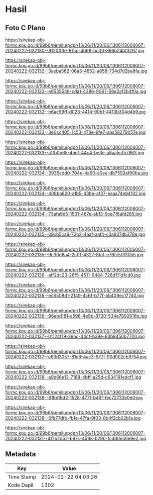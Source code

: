 # Hasil

## Foto C Plano

https://sirekap-obj-formc.kpu.go.id/99b6/pemilu/pdpr/13/06/11/20/06/1306112006007-20240222-032130--9120ff3e-815c-4b98-bc00-366b24bf3297.jpg

https://sirekap-obj-formc.kpu.go.id/99b6/pemilu/pdpr/13/06/11/20/06/1306112006007-20240222-032132--3aeba562-06a3-4852-a858-734d7d2ba8fa.jpg

https://sirekap-obj-formc.kpu.go.id/99b6/pemilu/pdpr/13/06/11/20/06/1306112006007-20240222-032132--e9535546-cda1-4386-9067-56e2af2b4f0a.jpg

https://sirekap-obj-formc.kpu.go.id/99b6/pemilu/pdpr/13/06/11/20/06/1306112006007-20240222-032132--b6ac99ff-d023-4414-90b1-4413b304d4b9.jpg

https://sirekap-obj-formc.kpu.go.id/99b6/pemilu/pdpr/13/06/11/20/06/1306112006007-20240222-032133--3e0cc405-1c53-473e-9fe7-aac58279057e.jpg

https://sirekap-obj-formc.kpu.go.id/99b6/pemilu/pdpr/13/06/11/20/06/1306112006007-20240222-032133--a1fb0b65-45ef-44c4-be3e-a8aa5cf57863.jpg

https://sirekap-obj-formc.kpu.go.id/99b6/pemilu/pdpr/13/06/11/20/06/1306112006007-20240222-032134--3935cdd0-704e-4a60-a0ee-db7592af80ba.jpg

https://sirekap-obj-formc.kpu.go.id/99b6/pemilu/pdpr/13/06/11/20/06/1306112006007-20240222-032134--d08ba820-a1b5-43be-af37-eaaa74e84132.jpg

https://sirekap-obj-formc.kpu.go.id/99b6/pemilu/pdpr/13/06/11/20/06/1306112006007-20240222-032134--73afa9d5-1531-467e-ab13-9ce716afd285.jpg

https://sirekap-obj-formc.kpu.go.id/99b6/pemilu/pdpr/13/06/11/20/06/1306112006007-20240222-032135--69cb5ca9-72b2-4aaf-aaf4-c3a907db378e.jpg

https://sirekap-obj-formc.kpu.go.id/99b6/pemilu/pdpr/13/06/11/20/06/1306112006007-20240222-032135--9c30d6a4-2c01-4327-8fa1-e76fc5f330b5.jpg

https://sirekap-obj-formc.kpu.go.id/99b6/pemilu/pdpr/13/06/11/20/06/1306112006007-20240222-032136--aff2dc23-26f5-4511-9484-726d111d1cd0.jpg

https://sirekap-obj-formc.kpu.go.id/99b6/pemilu/pdpr/13/06/11/20/06/1306112006007-20240222-032136--ec6508d1-2149-4c6f-b77f-bb409ec17740.jpg

https://sirekap-obj-formc.kpu.go.id/99b6/pemilu/pdpr/13/06/11/20/06/1306112006007-20240222-032136--96ebd181-a598-4e9b-8720-534e7892816b.jpg

https://sirekap-obj-formc.kpu.go.id/99b6/pemilu/pdpr/13/06/11/20/06/1306112006007-20240222-032137--01124f19-39ac-44cf-b38e-83b8450b7700.jpg

https://sirekap-obj-formc.kpu.go.id/99b6/pemilu/pdpr/13/06/11/20/06/1306112006007-20240222-032137--e63d3057-81c6-4ac3-977f-90d902cb9754.jpg

https://sirekap-obj-formc.kpu.go.id/99b6/pemilu/pdpr/13/06/11/20/06/1306112006007-20240222-032138--a9b66e13-7188-4bff-a25d-c634191edcf1.jpg

https://sirekap-obj-formc.kpu.go.id/99b6/pemilu/pdpr/13/06/11/20/06/1306112006007-20240222-032138--818e16d2-1528-477f-b46f-fec72733e0e0.jpg

https://sirekap-obj-formc.kpu.go.id/99b6/pemilu/pdpr/13/06/11/20/06/1306112006007-20240222-032138--6fb77dfb-fb1e-47fa-9f03-8b4f2cb22b1a.jpg

https://sirekap-obj-formc.kpu.go.id/99b6/pemilu/pdpr/13/06/11/20/06/1306112006007-20240222-032131--417b2d52-b97c-4593-b290-fcd60e50e9e2.jpg


## Metadata

| Key        | Value               |
| ---------- | ------------------- |
| Time Stamp | 2024-02-22 04:03:26 |
| Kode Dapil | 1302                |



